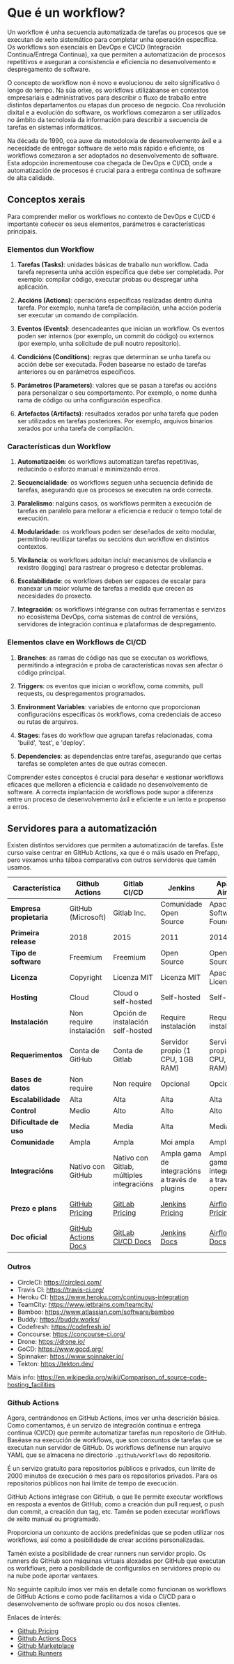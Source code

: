 
# Que é un workflow?

Un workflow é unha secuencia automatizada de tarefas ou procesos que se executan de xeito sistemático para completar unha operación específica. Os workflows son esenciais en DevOps e CI/CD (Integración Continua/Entrega Continua), xa que permiten a automatización de procesos repetitivos e aseguran a consistencia e eficiencia no desenvolvemento e despregamento de software.

O concepto de workflow non é novo e evolucionou de xeito significativo ó longo do tempo. Na súa orixe, os workflows utilizábanse en contextos empresariais e administrativos para describir o fluxo de traballo entre distintos departamentos ou etapas dun proceso de negocio. Coa revolución dixital e a evolución do software, os workflows comezaron a ser utilizados no ámbito da tecnoloxía da información para describir a secuencia de tarefas en sistemas informáticos.

Na década de 1990, coa auxe da metodoloxía de desenvolvemento áxil e a necesidade de entregar software de xeito máis rápido e eficiente, os workflows comezaron a ser adoptados no desenvolvemento de software. Esta adopción incrementouse coa chegada de DevOps e CI/CD, onde a automatización de procesos é crucial para a entrega continua de software de alta calidade.


## Conceptos xerais

Para comprender mellor os workflows no contexto de DevOps e CI/CD é importante coñecer os seus elementos, parámetros e características principais.


### Elementos dun Workflow

1. **Tarefas (Tasks)**: unidades básicas de traballo nun workflow. Cada tarefa representa unha acción específica que debe ser completada. Por exemplo: compilar código, executar probas ou despregar unha aplicación.

2. **Accións (Actions)**: operacións específicas realizadas dentro dunha tarefa. Por exemplo, nunha tarefa de compilación, unha acción podería ser executar un comando de compilación.

3. **Eventos (Events)**: desencadeantes que inician un workflow. Os eventos poden ser internos (por exemplo, un commit do código) ou externos (por exemplo, unha solicitude de pull noutro repositorio).

4. **Condicións (Conditions)**: regras que determinan se unha tarefa ou acción debe ser executada. Poden basearse no estado de tarefas anteriores ou en parámetros específicos.

5. **Parámetros (Parameters)**: valores que se pasan a tarefas ou accións para personalizar o seu comportamento. Por exemplo, o nome dunha rama de código ou unha configuración específica.

6. **Artefactos (Artifacts)**: resultados xerados por unha tarefa que poden ser utilizados en tarefas posteriores. Por exemplo, arquivos binarios xerados por unha tarefa de compilación.


### Características dun Workflow

1. **Automatización**: os workflows automatizan tarefas repetitivas, reducindo o esforzo manual e minimizando erros.

2. **Secuencialidade**: os workflows seguen unha secuencia definida de tarefas, asegurando que os procesos se executen na orde correcta.

3. **Paralelismo**: nalgúns casos, os workflows permiten a execución de tarefas en paralelo para mellorar a eficiencia e reducir o tempo total de execución.

4. **Modularidade**: os workflows poden ser deseñados de xeito modular, permitindo reutilizar tarefas ou seccións dun workflow en distintos contextos.

5. **Vixilancia**: os workflows adoitan incluír mecanismos de vixilancia e rexistro (logging) para rastrear o progreso e detectar problemas.

6. **Escalabilidade**: os workflows deben ser capaces de escalar para manexar un maior volume de tarefas a medida que crecen as necesidades do proxecto.

7. **Integración**: os workflows intégranse con outras ferramentas e servizos no ecosistema DevOps, coma sistemas de control de versións, servidores de integración continua e plataformas de despregamento.


### Elementos clave en Workflows de CI/CD

1. **Branches**: as ramas de código nas que se executan os workflows, permitindo a integración e proba de características novas sen afectar ó código principal.

2. **Triggers**: os eventos que inician o workflow, coma commits, pull requests, ou despregamentos programados.

3. **Environment Variables**: variables de entorno que proporcionan configuracións específicas ós workflows, coma credenciais de acceso ou rutas de arquivos.

4. **Stages**: fases do workflow que agrupan tarefas relacionadas, coma 'build', 'test', e 'deploy'.

5. **Dependencies**: as dependencias entre tarefas, asegurando que certas tarefas se completen antes de que outras comecen.

Comprender estes conceptos é crucial para deseñar e xestionar workflows eficaces que melloren a eficiencia e calidade no desenvolvemento de software. A correcta implantación de workflows pode supor a diferenza entre un proceso de desenvolvemento áxil e eficiente e un lento e propenso a erros.


## Servidores para a automatización

Existen distintos servidores que permiten a automatización de tarefas. Este curso vaise centrar en GitHub Actions, xa que é o máis usado en Prefapp, pero vexamos unha táboa comparativa con outros servidores que tamén usamos.


<table style="width:100%; max-width:1200px; margin:0 auto; border-collapse:collapse; overflow-x:auto; display:block;">
    <thead>
        <tr>
            <th>Característica</th>
            <th>Github Actions</th>
            <th>Gitlab CI/CD</th>
            <th>Jenkins</th>
            <th>Apache Airflow</th>
            <th>Azure DevOps</th>
            <th>AWS CodePipeline</th>
            <th>Google Cloud Build</th>
            <th>Bitbucket Pipelines</th>
        </tr>
    </thead>
    <tbody>
        <tr>
            <td><strong>Empresa propietaria</strong></td>
            <td>GitHub (Microsoft)</td>
            <td>Gitlab Inc.</td>
            <td>Comunidade Open Source</td>
            <td>Apache Software Foundation</td>
            <td>Microsoft</td>
            <td>Amazon Web Services</td>
            <td>Google</td>
            <td>Atlassian</td>
        </tr>
        <tr>
            <td><strong>Primeira release</strong></td>
            <td>2018</td>
            <td>2015</td>
            <td>2011</td>
            <td>2014</td>
            <td>2018</td>
            <td>2015</td>
            <td>2018</td>
            <td>2016</td>
        </tr>
        <tr>
            <td><strong>Tipo de software</strong></td>
            <td>Freemium</td>
            <td>Freemium</td>
            <td>Open Source</td>
            <td>Open Source</td>
            <td>Freemium</td>
            <td>Privativo</td>
            <td>Privativo</td>
            <td>Freemium</td>
        </tr>
        <tr>
            <td><strong>Licenza</strong></td>
            <td>Copyright</td>
            <td>Licenza MIT</td>
            <td>Licenza MIT</td>
            <td>Apache License 2.0</td>
            <td>Copyright</td>
            <td>Copyright</td>
            <td>Copyright</td>
            <td>Proprietary</td>
        </tr>
        <tr>
            <td><strong>Hosting</strong></td>
            <td>Cloud</td>
            <td>Cloud o self-hosted</td>
            <td>Self-hosted</td>
            <td>Self-hosted</td>
            <td>Cloud</td>
            <td>Cloud</td>
            <td>Cloud</td>
            <td>Cloud</td>
        </tr>
        <tr>
            <td><strong>Instalación</strong></td>
            <td>Non require instalación</td>
            <td>Opción de instalación self-hosted</td>
            <td>Require instalación</td>
            <td>Require instalación</td>
            <td>Non require instalación</td>
            <td>Non require instalación</td>
            <td>Non require instalación</td>
            <td>Non require instalación</td>
        </tr>
        <tr>
            <td><strong>Requerimentos</strong></td>
            <td>Conta de GitHub</td>
            <td>Conta de Gitlab</td>
            <td>Servidor propio (1 CPU, 1GB RAM)</td>
            <td>Servidor propio (4 CPU, 8GB RAM)</td>
            <td>Conta de Azure</td>
            <td>Conta de AWS</td>
            <td>Conta de Google Cloud</td>
            <td>Conta de Bitbucket</td>
        </tr>
        <tr>
            <td><strong>Bases de datos</strong></td>
            <td>Non require</td>
            <td>Non require</td>
            <td>Opcional</td>
            <td>Opcional</td>
            <td>Non require</td>
            <td>Non require</td>
            <td>Non require</td>
            <td>Non require</td>
        </tr>
        <tr>
            <td><strong>Escalabilidade</strong></td>
            <td>Alta</td>
            <td>Alta</td>
            <td>Alta</td>
            <td>Alta</td>
            <td>Alta</td>
            <td>Alta</td>
            <td>Alta</td>
            <td>Alta</td>
        </tr>
        <tr>
            <td><strong>Control</strong></td>
            <td>Medio</td>
            <td>Alto</td>
            <td>Alto</td>
            <td>Alto</td>
            <td>Medio</td>
            <td>Medio</td>
            <td>Medio</td>
            <td>Medio</td>
        </tr>
        <tr>
            <td><strong>Dificultade de uso</strong></td>
            <td>Media</td>
            <td>Media</td>
            <td>Alta</td>
            <td>Media</td>
            <td>Media</td>
            <td>Media</td>
            <td>Media</td>
            <td>Media</td>
        </tr>
        <tr>
            <td><strong>Comunidade</strong></td>
            <td>Ampla</td>
            <td>Ampla</td>
            <td>Moi ampla</td>
            <td>Ampla</td>
            <td>Ampla</td>
            <td>Ampla</td>
            <td>Ampla</td>
            <td>Ampla</td>
        </tr>
        <tr>
            <td><strong>Integracións</strong></td>
            <td>Nativo con GitHub</td>
            <td>Nativo con Gitlab, múltiples integracións</td>
            <td>Ampla gama de integracións a través de plugins</td>
            <td>Ampla gama de integracións a través de operadores</td>
            <td>Nativo con Azure, múltiples integracións</td>
            <td>Nativo con AWS, múltiples integracións</td>
            <td>Nativo con Google Cloud, múltiples integracións</td>
            <td>Nativo con Bitbucket, múltiples integracións</td>
        </tr>
        <tr>
            <td><strong>Prezo e plans</strong></td>
            <td><a href="https://github.com/pricing" target="_blank">GitHub Pricing</a></td>
            <td><a href="https://about.gitlab.com/pricing/" target="_blank">GitLab Pricing</a></td>
            <td><a href="https://jenkins.io/download/" target="_blank">Jenkins Pricing</a></td>
            <td><a href="https://airflow.apache.org/docs/" target="_blank">Airflow Pricing</a></td>
            <td><a href="https://azure.microsoft.com/en-us/pricing/details/devops/azure-devops-services/" target="_blank">Azure DevOps Pricing</a></td>
            <td><a href="https://aws.amazon.com/codepipeline/pricing/" target="_blank">AWS CodePipeline Pricing</a></td>
            <td><a href="https://cloud.google.com/cloud-build/pricing" target="_blank">Google Cloud Build Pricing</a></td>
            <td><a href="https://bitbucket.org/product/pricing" target="_blank">Bitbucket Pipelines Pricing</a></td>
        </tr>
        <tr>
            <td><strong>Doc oficial</strong></td>
            <td><a href="https://docs.github.com/en/actions" target="_blank">GitHub Actions Docs</a></td>
            <td><a href="https://docs.gitlab.com/ee/ci/" target="_blank">GitLab CI/CD Docs</a></td>
            <td><a href="https://www.jenkins.io/doc/" target="_blank">Jenkins Docs</a></td>
            <td><a href="https://airflow.apache.org/docs/" target="_blank">Airflow Docs</a></td>
            <td><a href="https://docs.microsoft.com/en-us/azure/devops/?view=azure-devops" target="_blank">Azure DevOps Docs</a></td>
            <td><a href="https://docs.aws.amazon.com/codepipeline/" target="_blank">AWS CodePipeline Docs</a></td>
            <td><a href="https://cloud.google.com/cloud-build/docs" target="_blank">Google Cloud Build Docs</a></td>
            <td><a href="https://support.atlassian.com/bitbucket-cloud/docs/get-started-with-bitbucket-pipelines/" target="_blank">Bitbucket Pipelines Docs</a></td>
        </tr>
    </tbody>
</table>


### Outros

- CircleCI: https://circleci.com/
- Travis CI: https://travis-ci.org/
- Heroku CI: https://www.heroku.com/continuous-integration
- TeamCity: https://www.jetbrains.com/teamcity/
- Bamboo: https://www.atlassian.com/software/bamboo
- Buddy: https://buddy.works/
- Codefresh: https://codefresh.io/
- Concourse: https://concourse-ci.org/
- Drone: https://drone.io/
- GoCD: https://www.gocd.org/
- Spinnaker: https://www.spinnaker.io/
- Tekton: https://tekton.dev/

Máis info: https://en.wikipedia.org/wiki/Comparison_of_source-code-hosting_facilities


### Github Actions

Agora, centrándonos en GitHub Actions, imos ver unha descrición básica. Como comentamos, é un servizo de integración continua e entrega continua (CI/CD) que permite automatizar tarefas nun repositorio de GitHub. Baséase na execución de workflows, que son conxuntos de tarefas que se executan nun servidor de GitHub. Os workflows defínense nun arquivo YAML que se almacena no directorio `.github/workflows` do repositorio.

É un servizo gratuíto para repositorios públicos e privados, cun límite de 2000 minutos de execución ó mes para os repositorios privados. Para os repositorios públicos non hai límite de tempo de execución.

GitHub Actions intégrase con GitHub, o que lle permite executar workflows en resposta a eventos de GitHub, como a creación dun pull request, o push dun commit, a creación dun tag, etc. Tamén se poden executar workflows de xeito manual ou programado.

Proporciona un conxunto de accións predefinidas que se poden utilizar nos workflows, así como a posibilidade de crear accións personalizadas.

Tamén existe a posibilidade de crear runners nun servidor propio. Os runners de GitHub son máquinas virtuais aloxadas por GitHub que executan os workflows, pero a posibilidade de configuralos en servidores propio ou na nube pode aportar vantaxes.

No seguinte capítulo imos ver máis en detalle como funcionan os workflows de GitHub Actions e como pode facilitarnos a vida o CI/CD para o desenvolvemento de software propio ou dos nosos clientes.

Enlaces de interés:
- [Github Pricing](https://github.com/pricing)
- [Github Actions Docs](https://docs.github.com/en/actions)
- [Github Marketplace](https://github.com/marketplace?type=actions)
- [Github Runners](https://docs.github.com/en/actions/using-github-hosted-runners/about-larger-runners/about-larger-runners)
